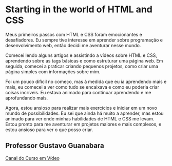 # Starting in the world of HTML and CSS

Meus primeiros passos com HTML e CSS foram emocionantes e desafiadores. Eu sempre tive interesse em aprender sobre programação e desenvolvimento web, então decidi me aventurar nesse mundo.

Comecei lendo alguns artigos e assistindo a vídeos sobre HTML e CSS, aprendendo sobre as tags básicas e como estruturar uma página web. Em seguida, comecei a praticar criando pequenos projetos, como criar uma página simples com informações sobre mim.

Foi um pouco difícil no começo, mas à medida que eu ia aprendendo mais e mais, eu comecei a ver como tudo se encaixava e como eu poderia criar coisas incríveis. Eu estava animado para continuar aprendendo e me aprofundando mais.

Agora, estou ansioso para realizar mais exercícios e iniciar em um novo mundo de possibilidades. Eu sei que ainda há muito a aprender, mas estou animado para ver onde minhas habilidades de HTML e CSS me levam. Estou pronto para me aventurar em projetos maiores e mais complexos, e estou ansioso para ver o que posso criar.

## Professor Gustavo Guanabara
[Canal do Curso em Vídeo](https://www.youtube.com/@CursoemVideo)

